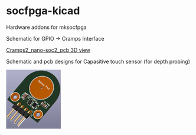 # socfpga-kicad
Hardware addons for mksocfpga

Schematic for GPIO -> Cramps Interface

[Cramps2_nano-soc2_pcb 3D view](Cramps2nano-soc/Cramps2_nano-soc2_pcb.stl)

Schematic and pcb designs for Capasitive touch sensor (for depth probing)

<img src="./CapSense/TouchSense7_3d.png" width="148">
